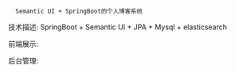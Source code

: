       Semantic UI + SpringBoot的个人博客系统

技术描述:
      SpringBoot +
      Semantic UI +
      JPA +
      Mysql +
      elasticsearch 
      
     
     
 前端展示:
      



      
 后台管理:
      


